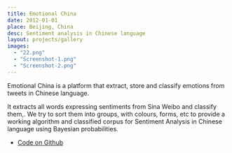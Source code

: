 ```yaml
---
title: Emotional China
date: 2012-01-01
place: Beijing, China
desc: Sentiment analysis in Chinese language
layout: projects/gallery
images:
  - "22.png"
  - "Screenshot-1.png"
  - "Screenshot-2.png"
---
```


Emotional China is a platform that extract, store and classify emotions from tweets in Chinese language.

It extracts all words expressing sentiments from Sina Weibo and classify them,. We try to sort them into groups, with colours, forms, etc to provide a working algorithm and classified corpus for Sentiment Analysis in Chinese language using Bayesian probabilities.


* [Code on Github](https://github.com/clemsos/feeling-wheel)
